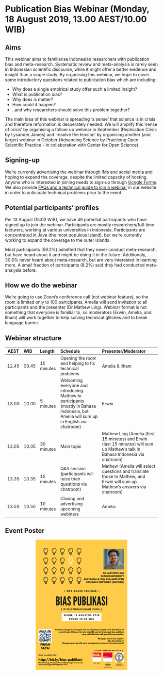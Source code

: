 # Publication Bias Webinar (Monday, 18 August 2019, 13.00 AEST/10.00 WIB)

## Aims

This webinar aims to familiarise Indonesian researchers with publication
bias and meta-research. Systematic review and meta-analysis is rarely
seen in Indonesian scientific discourse, while it might offer a better
evidence and insight than a single study. By organising this webinar, we
hope to cover some introductory questions related to publication bias
which are including:

  - Why does a single empirical study offer such a limited insight?
  - What is publication bias?
  - Why does is matter?
  - How could it happen?
  - ..and why researchers should solve this problem together?

The main idea of this webinar is spreading ‘a sense’ that science is in
crisis and therefore reformation is desperately needed. We will amplify
this ‘sense of crisis’ by organising a follow-up webinar in September
(Replication Crisis by Lysander James) and ‘resolve the tension’ by
organising another (and larger) webinar in October (Advancing Science by
Practicing Open Scientific Practice - in collaboration with Center for
Open Science).

## Signing-up

We’re currently advertising the webinar through IMs and social media and
hoping to expand the coverage, despite the limited capacity of hosting.
Anyone who is interested in joining needs to sign-up through [Google
Forms](https://bit.ly/bias-publikasi). We also provide [FAQs and a
technical guide to join a
webinar](https://sainsterbukaua.github.io/id/post/petunjuk-webinar/q) in
our website in order to anticipate technical problems prior to the
event.

## Potential participants’ profiles

Per 13 August (15:03 WIB), we have 49 potential participants who have
signed up to join the webinar. Participants are mostly
researchers/full-time lecturers, working at various universities in
Indonesia. Participants are concentrated in Java (the most populous
island), but we’re currently working to expand the coverage to the outer
islands.

Most participants (59.2%) admitted that they never conduct
meta-research, but have heard about it and might be doing it in the
future. Additionaly, 30.6% never heard about meta-research, but are very
interested in learning more. A small fraction of participants (8.2%)
said they had conducted meta-analysis before.

## How we do the webinar

We’re going to use Zoom’s conference call (not webinar feature), so the
room is limited only to 100 participants. Amelia will send invitation to
all participants and the presenter (Dr Mathew Ling). Webinar format is
not something that everyone is familiar to, so moderators (Erwin,
Amelia, and Ilham) will work together to help solving technical glitches
and to break language
barrier.

## Webinar structure

| AEST  | WIB   | Length     | Schedule                                                                                                                               | Presenter/Moderator                                                                                                            |
| ----- | :---- | :--------- | :------------------------------------------------------------------------------------------------------------------------------------- | :----------------------------------------------------------------------------------------------------------------------------- |
| 12.45 | 09.45 | 15 minutes | Opening the room and helping to fix technical problems                                                                                 | Amelia & Ilham                                                                                                                 |
| 13.00 | 10.00 | 5 minutes  | Welcoming everyone and introducing Mathew to participants (mostly in Bahasa Indonesia, but Amelia will sum up in English via chatroom) | Erwin                                                                                                                          |
| 13.05 | 10.05 | 30 minutes | Main topic                                                                                                                             | Mathew Ling (Amelia (first 15 minutes) and Erwin (last 15 minutes) will sum up Mathew’s talk in Bahasa Indonesia via chatroom) |
| 13.35 | 10.35 | 15 minutes | Q\&A session (participants will raise their questions via chatroom)                                                                    | Mathew (Amelia will select questions and translate those to Mathew, and Erwin will sum up Mathew’s answers via chatroom)       |
| 13.50 | 10.50 | 10 minutes | Closing and advertising upcoming webinars                                                                                              | Amelia                                                                                                                         |

## Event Poster

<center>

<img src="pic/pub-bias-webinar.png" style="width:60%;" class="fancyimage"/>

</center>
